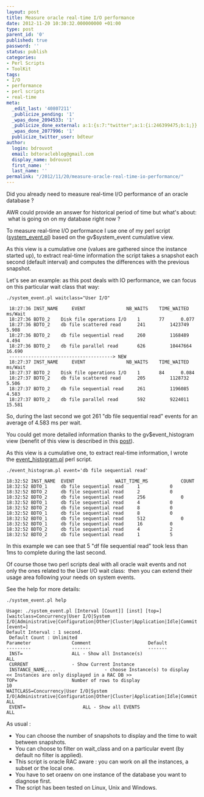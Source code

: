 ```yaml
---
layout: post
title: Measure oracle real-time I/O performance
date: 2012-11-20 10:30:32.000000000 +01:00
type: post
parent_id: '0'
published: true
password: ''
status: publish
categories:
- Perl Scripts
- ToolKit
tags:
- I/O
- performance
- perl scripts
- real-time
meta:
  _edit_last: '40807211'
  _publicize_pending: '1'
  _wpas_done_2094533: '1'
  _publicize_done_external: a:1:{s:7:"twitter";a:1:{i:246399475;b:1;}}
  _wpas_done_2077996: '1'
  publicize_twitter_user: bdteur
author:
  login: bdrouvot
  email: bdtoracleblog@gmail.com
  display_name: bdrouvot
  first_name: ''
  last_name: ''
permalink: "/2012/11/20/measure-oracle-real-time-io-performance/"
---
```


Did you already need to measure real-time I/O performance of an oracle database ?

AWR could provide an answer for historical period of time but what's about:  what is going on on my database right now ?

To measure real-time I/O performance I use one of my perl script ([system\_event.pl](http://bdrouvot.wordpress.com/system_event/ "system_event")) based on the gv$system\_event cumulative view.

As this view is a cumulative one (values are gathered since the instance started up), to extract real-time information the script takes a snapshot each second (default interval) and computes the differences with the previous snapshot.

Let's see an example: as this post deals with IO performance, we can focus on this particular wait class that way:

    ./system_event.pl waitclass="User I/O"

     18:27:36 INST_NAME     EVENT               NB_WAITS    TIME_WAITED     ms/Wait
     18:27:36 BDTO_2    Disk file operations I/O    1       77      0.077
     18:27:36 BDTO_2    db file scattered read      241         1423749     5.908
     18:27:36 BDTO_2    db file sequential read     260         1168489     4.494
     18:27:36 BDTO_2    db file parallel read       626         10447664    16.690
     --------------------------------------> NEW
     18:27:37 INST_NAME     EVENT               NB_WAITS    TIME_WAITED     ms/Wait
     18:27:37 BDTO_2    Disk file operations I/O    1       84      0.084
     18:27:37 BDTO_2    db file scattered read      205         1128732     5.506
     18:27:37 BDTO_2    db file sequential read     261         1196085     4.583
     18:27:37 BDTO_2    db file parallel read       592         9224011     15.581

So, during the last second we got 261 "db file sequential read" events for an average of 4.583 ms per wait.

You could get more detailed information thanks to the gv$event\_histogram view (benefit of this view is described in this [post](http://jonathanlewis.wordpress.com/2007/01/10/event-histograms/)).

As this view is a cumulative one, to extract real-time information, I wrote the [event\_histogram.pl](http://bdrouvot.wordpress.com/event_histogram/ "event_histogram") perl script.

    ./event_histogram.pl event='db file sequential read'

    18:32:52 INST_NAME  EVENT               WAIT_TIME_MS            COUNT
    18:32:52 BDTO_1     db file sequential read     1           0
    18:32:52 BDTO_2     db file sequential read     2           0
    18:32:52 BDTO_2     db file sequential read     256             0
    18:32:52 BDTO_1     db file sequential read     4           0
    18:32:52 BDTO_2     db file sequential read     8           0
    18:32:52 BDTO_1     db file sequential read     8           0
    18:32:52 BDTO_1     db file sequential read     512             0
    18:32:52 BDTO_1     db file sequential read     16          0
    18:32:52 BDTO_2     db file sequential read     4           2
    18:32:52 BDTO_2     db file sequential read     1           5

In this example we can see that 5 "df file sequential read" took less than 1ms to complete during the last second.

Of course those two perl scripts deal with all oracle wait events and not only the ones related to the User I/O wait class:  then you can extend their usage area following your needs on system events.

See the help for more details:

    ./system_event.pl help

    Usage: ./system_event.pl [Interval [Count]] [inst] [top=] [waitclass=Concurrency|User I/O|System I/O|Administrative|Configuration|Other|Cluster|Application|Idle|Commit|Network] [event=]
    Default Interval : 1 second.
     Default Count : Unlimited
    Parameter               Comment                     Default 
    ---------               -------                     -------
     INST=                  ALL - Show all Instance(s)                      ALL     
     CURRENT                - Show Current Instance     
     INSTANCE_NAME,...                  - choose Instance(s) to display
    << Instances are only displayed in a RAC DB >>
    TOP=                    Number of rows to display                       10 
    WAITCLASS=Concurrency|User I/O|System I/O|Administrative|Configuration|Other|Cluster|Application|Idle|Commit|Network ALL
     EVENT=                     ALL - Show all EVENTS                       ALL

As usual :

-   You can choose the number of snapshots to display and the time to wait between snapshots.
-   You can choose to filter on wait\_class and on a particular event (by default no filter is applied).
-   This script is oracle RAC aware : you can work on all the instances, a subset or the local one.
-   You have to set oraenv on one instance of the database you want to diagnose first.
-   The script has been tested on Linux, Unix and Windows.
